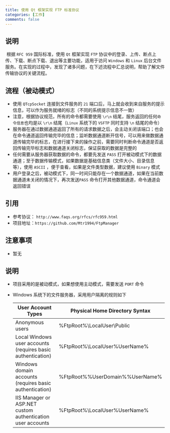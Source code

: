 ```yaml
---
title: 使用 Qt 框架实现 FTP 标准协议
categories: [工作]
comments: false
---
```


## 说明

​	根据 `RFC 959` 国际标准，使用 `Qt` 框架实现 `FTP` 协议中的登录、上传、断点上传、下载、断点下载、退出等主要功能，适用于访问 `Windows` 和 `Linux` 后台文件服务。在实现的过程中，发现了诸多问题，在下述流程中汇总说明，帮助了解文件传输协议的关键流程。

## 流程（被动模式）
- 使用 `QTcpSocket` 连接到文件服务的 `21` 端口后，马上就会收到来自服务的提示信息，可以作为服务就绪的标志（不同的系统提示信息不一致）
- 注意，根据协议规范，所有的命令都需要使用 `\r\n` 结尾，服务返回的任何`命令信息`也均是以 `\r\n` 结尾（`Linux` 系统下的 `VSFTP` 同时支持 `\n` 结尾的命令）
- 服务器在通过数据通道返回了所有的请求数据之后，会主动关闭该端口；也会在命令通道返回传输完毕的信息；监听数据通道断开信号，可以用来做数据通道传输完毕的标志，在进行接下来的操作之前，需要同时判断命令通道是否返回传输完毕标志和数据通道关闭标志，保证获取的数据是完整的
- 任何需要从服务器获取数据的命令，都要先发送 `PASS` 打开被动模式下的数据通道；至于数据传输模式，如果数据是基础信息类（文件大小、目录信息等），使用 `ASCII` ，便于查看，如果是文件类型数据，建议使用 `Binary` 模式
- 用户登录之后，被动模式下，同一时间只能存在一个数据通道，如果在当前数据通道未关闭的情况下，再次发送`PASS` 命令打开其他数据通道，命令通道会返回错误

## 引用

* 参考协议： `http://www.faqs.org/rfcs/rfc959.html`
* 项目地址：`https://github.com/Mtr1994/FtpManager`

## 注意事项

- 暂无

## 说明
- 项目采用的是被动模式，如果想使用主动模式，需要发送 `PORT` 命令
- Windows 系统下的文件服务器，采用用户隔离的规则如下

  | User Account Types                                           | Physical Home Directory Syntax    |
  | ------------------------------------------------------------ | --------------------------------- |
  | Anonymous users                                              | %FtpRoot%\LocalUser\Public        |
  | Local Windows user accounts<br/>(requires basic authentication) | %FtpRoot%\LocalUser\%UserName%    |
  | Windows domain accounts<br/>(requires basic authentication)  | %FtpRoot%\%UserDomain%\%UserName% |
  | IIS Manager or ASP.NET custom<br/>authentication user accounts | %FtpRoot%\LocalUser\%UserName%    |


